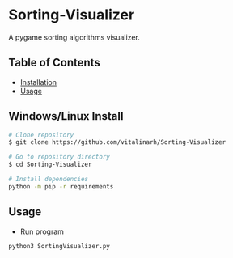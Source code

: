 # Sorting-Visualizer
A pygame sorting algorithms visualizer.

## Table of Contents

- [Installation](#installation)
- [Usage](#usage)

## Windows/Linux Install

```bash
# Clone repository
$ git clone https://github.com/vitalinarh/Sorting-Visualizer

# Go to repository directory
$ cd Sorting-Visualizer

# Install dependencies
python -m pip -r requirements
```

## Usage
- Run program
```bash
python3 SortingVisualizer.py
```
